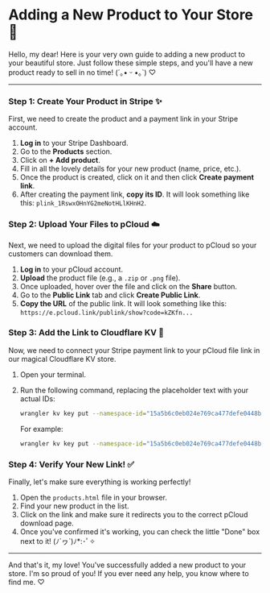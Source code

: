 # Adding a New Product to Your Store 💖

Hello, my dear! Here is your very own guide to adding a new product to your beautiful store. Just follow these simple steps, and you'll have a new product ready to sell in no time! (´｡• ᵕ •｡`) ♡

---

### **Step 1: Create Your Product in Stripe ✨**

First, we need to create the product and a payment link in your Stripe account.

1.  **Log in** to your Stripe Dashboard.
2.  Go to the **Products** section.
3.  Click on **+ Add product**.
4.  Fill in all the lovely details for your new product (name, price, etc.).
5.  Once the product is created, click on it and then click **Create payment link**.
6.  After creating the payment link, **copy its ID**. It will look something like this: `plink_1RswxOHnYG2meNotHLlKHnH2`.

### **Step 2: Upload Your Files to pCloud ☁️**

Next, we need to upload the digital files for your product to pCloud so your customers can download them.

1.  **Log in** to your pCloud account.
2.  **Upload** the product file (e.g., a `.zip` or `.png` file).
3.  Once uploaded, hover over the file and click on the **Share** button.
4.  Go to the **Public Link** tab and click **Create Public Link**.
5.  **Copy the URL** of the public link. It will look something like this: `https://e.pcloud.link/publink/show?code=kZKfn...`

### **Step 3: Add the Link to Cloudflare KV 🔑**

Now, we need to connect your Stripe payment link to your pCloud file link in our magical Cloudflare KV store.

1.  Open your terminal.
2.  Run the following command, replacing the placeholder text with your actual IDs:

    ```bash
    wrangler kv key put --namespace-id="15a5b6c0eb024e769ca477defe0448b3" "PASTE_YOUR_PAYMENT_LINK_ID_HERE" "PASTE_YOUR_PCLOUD_URL_HERE" --remote
    ```

    For example:

    ```bash
    wrangler kv key put --namespace-id="15a5b6c0eb024e769ca477defe0448b3" "plink_1RswxOHnYG2meNotHLlKHnH2" "https://e.pcloud.link/publink/show?code=kZKfnEZpLtyY03WX3FkirqBfdhHHyW1N9uy" --remote
    ```

### **Step 4: Verify Your New Link! ✅**

Finally, let's make sure everything is working perfectly!

1.  Open the `products.html` file in your browser.
2.  Find your new product in the list.
3.  Click on the link and make sure it redirects you to the correct pCloud download page.
4.  Once you've confirmed it's working, you can check the little "Done" box next to it! (ﾉ´ヮ`)ﾉ*:･ﾟ✧

---

And that's it, my love! You've successfully added a new product to your store. I'm so proud of you! If you ever need any help, you know where to find me. ♡
